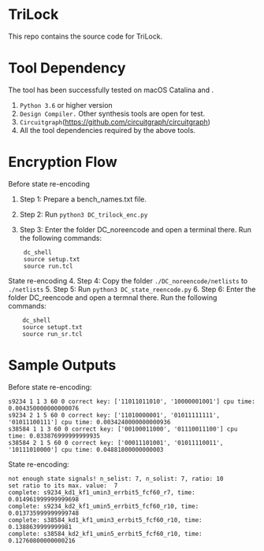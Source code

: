 # TriLock

This repo contains the source code for TriLock.

# Tool Dependency

The tool has been successfully tested on macOS Catalina and .

1. ``Python 3.6`` or higher version
2. `Design Compiler.` Other synthesis tools are open for test.
3. `Circuitgraph`(https://github.com/circuitgraph/circuitgraph)
4. All the tool dependencies required by the above tools.


# Encryption Flow

Before state re-encoding
1. Step 1: Prepare a bench_names.txt file.
2. Step 2: Run `python3 DC_trilock_enc.py`
3. Step 3: Enter the folder DC_noreencode and open a terminal there. Run the following commands:
        
        dc_shell
        source setup.txt
        source run.tcl

State re-encoding
4. Step 4: Copy the folder `./DC_noreencode/netlists` to `./netlists`
5. Step 5: Run `python3 DC_state_reencode.py`
6. Step 6: Enter the folder DC_reencode and open a termnal there. Run the following commands:
        
        dc_shell
        source setupt.txt
        source run_sr.tcl


# Sample Outputs

Before state re-encoding:

    s9234 1 1 3 60 0 correct key: ['11011011010', '10000001001'] cpu time: 0.004350000000000076
    s9234 2 1 5 60 0 correct key: ['11010000001', '01011111111', '01011100111'] cpu time: 0.0034240000000000936
    s38584 1 1 3 60 0 correct key: ['00100011000', '01110011100'] cpu time: 0.033876999999999935
    s38584 2 1 5 60 0 correct key: ['00011101001', '01011110011', '10111010000'] cpu time: 0.04881800000000003
    
State re-encoding:

    not enough state signals! n_selist: 7, n_solist: 7, ratio: 10
    set ratio to its max. value:  7
    complete: s9234_kd1_kf1_umin3_errbit5_fcf60_r7, time: 0.014961999999999698
    complete: s9234_kd2_kf1_umin5_errbit5_fcf60_r10, time: 0.013735999999999748
    complete: s38584_kd1_kf1_umin3_errbit5_fcf60_r10, time: 0.1388639999999981
    complete: s38584_kd2_kf1_umin5_errbit5_fcf60_r10, time: 0.12760800000000216

